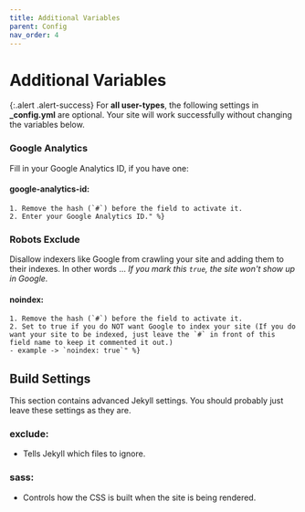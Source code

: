 ```yaml
---
title: Additional Variables
parent: Config
nav_order: 4
---
```


# Additional Variables

{:.alert .alert-success}
For **all user-types**, the following settings in **_config.yml** are optional. Your site will work successfully without changing the variables below.

### Google Analytics

Fill in your Google Analytics ID, if you have one: 

#### **google-analytics-id**: 
    1. Remove the hash (`#`) before the field to activate it. 
    2. Enter your Google Analytics ID." %}

### Robots Exclude 

Disallow indexers like Google from crawling your site and adding them to their indexes. In other words ... *If you mark this `true`, the site won't show up in Google.*  

#### **noindex**:
    1. Remove the hash (`#`) before the field to activate it. 
    2. Set to true if you do NOT want Google to index your site (If you do want your site to be indexed, just leave the `#` in front of this field name to keep it commented it out.)
    - example -> `noindex: true`" %}



## Build Settings

This section contains advanced Jekyll settings. You should probably just leave these settings as they are. 

### **exclude**: 
- Tells Jekyll which files to ignore.

### **sass**: 
- Controls how the CSS is built when the site is being rendered. 
